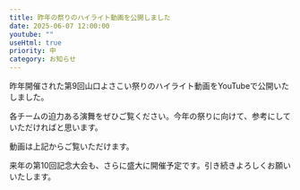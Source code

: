 ```yaml
---
title: 昨年の祭りのハイライト動画を公開しました
date: 2025-06-07 12:00:00
youtube: ""
useHtml: true
priority: 中
category: お知らせ
---
```


昨年開催された第9回山口よさこい祭りのハイライト動画をYouTubeで公開いたしました。

各チームの迫力ある演舞をぜひご覧ください。今年の祭りに向けて、参考にしていただければと思います。

動画は上記からご覧いただけます。

来年の第10回記念大会も、さらに盛大に開催予定です。引き続きよろしくお願いいたします。 